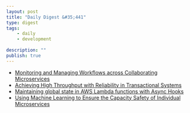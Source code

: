 ```yaml
---
layout: post
title: "Daily Digest &#35;441"
type: digest
tags: 
    - daily
    - development
    
description: ""
publish: true
---
```


- [Monitoring and Managing Workflows across Collaborating Microservices](https://www.infoq.com/articles/monitor-workflow-collaborating-microservices/)
- [Achieving High Throughput with Reliability in Transactional Systems](https://www.infoq.com/presentations/architecting-transactional-system/)
- [Maintaining global state in AWS Lambda functions with Async Hooks](https://blog.scottlogic.com/2019/03/04/lambda-global-state.html)
- [Using Machine Learning to Ensure the Capacity Safety of Individual Microservices](https://eng.uber.com/machine-learning-capacity-safety/)
